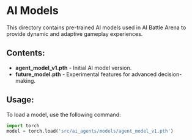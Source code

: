 # AI Models

This directory contains pre-trained AI models used in AI Battle Arena to provide dynamic and adaptive gameplay experiences.

## Contents:
- **agent_model_v1.pth** - Initial AI model version.
- **future_model.pth** - Experimental features for advanced decision-making.

## Usage:
To load a model, use the following command:

```python
import torch
model = torch.load('src/ai_agents/models/agent_model_v1.pth')
